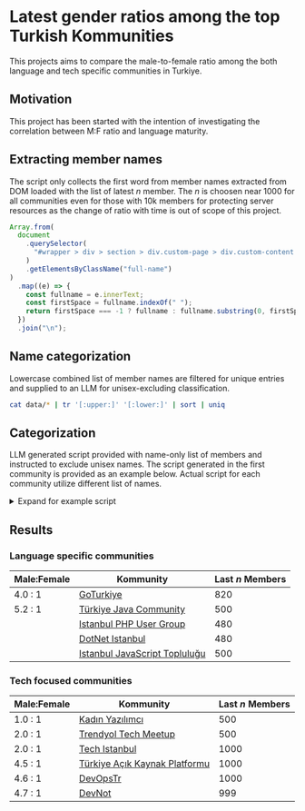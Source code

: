 # Latest gender ratios among the top Turkish Kommunities

This projects aims to compare the male-to-female ratio among the both language and tech specific communities in Turkiye.

## Motivation

This project has been started with the intention of investigating the correlation between M:F ratio and language maturity.

## Extracting member names

The script only collects the first word from member names extracted from DOM loaded with the list of latest $n$ member. The $n$ is choosen near 1000 for all communities even for those with 10k members for protecting server resources as the change of ratio with time is out of scope of this project.

```js
Array.from(
  document
    .querySelector(
      "#wrapper > div > section > div.custom-page > div.custom-content > section > div > div > div.user-list"
    )
    .getElementsByClassName("full-name")
)
  .map((e) => {
    const fullname = e.innerText;
    const firstSpace = fullname.indexOf(" ");
    return firstSpace === -1 ? fullname : fullname.substring(0, firstSpace);
  })
  .join("\n");
```

## Name categorization

Lowercase combined list of member names are filtered for unique entries and supplied to an LLM for unisex-excluding classification.

```sh
cat data/* | tr '[:upper:]' '[:lower:]' | sort | uniq
```

## Categorization

LLM generated script provided with name-only list of members and instructed to exclude unisex names. The script generated in the first community is provided as an example below. Actual script for each community utilize different list of names.

<details>
<summary>Expand for example script</summary>

```python
from collections import Counter
import re

# Load file
with open("/mnt/data/names.txt", "r", encoding="utf-8") as f:
    names = [re.sub(r"[^a-zA-ZğüşıöçĞÜŞİÖÇ]+", "", n.strip().lower()) for n in f if n.strip()]

# Remove empty strings
names = [n for n in names if n]

# Define male and female name sets (based on Turkish/common patterns)
male_names = {
    "ahmet", "mehmet", "ali", "mustafa", "murat", "burak", "emre", "enes", "furkan", "ömer", "hasan",
    "hüseyin", "ibrahim", "yusuf", "kadir", "ramazan", "selim", "halil", "fatih", "barış", "berkay",
    "mert", "kerem", "kaan", "alper", "gökhan", "onur", "sinan", "cengiz", "batuhan", "yunus", "recep",
    "emir", "omer", "yasin", "taha", "tuncay", "samed", "samet", "ismail", "abdullah", "abdul", "adem",
    "enes", "hakan", "omer", "ugur", "ahmetcan", "mehmetali", "orhan", "ozan", "tamer", "tolga", "ozgur"
}

female_names = {
    "ayşe", "fatma", "zeynep", "elif", "büşra", "merve", "melike", "ayşegül", "esra", "hilal", "sena",
    "melis", "selin", "kübra", "beyza", "meltem", "yasemin", "özge", "melike", "banu", "duygu", "gül",
    "ece", "sevda", "sümeyye", "seher", "rabia", "hümeyra", "hazal", "ayşenur", "nisa", "ayşe", "yaren",
    "gaye", "leyla", "sema", "seda", "sevil", "tuğçe", "sinem", "özlem", "ayça", "aybüke", "beyzanur"
}

unisex_names = {
    "deniz", "derya", "doğan", "doğa", "evren", "ilhan", "olcay", "umut", "sevgi", "songül", "dilara"
}

# Count occurrences
counts = Counter(names)

# Categorize
male_count = sum(count for name, count in counts.items() if name in male_names)
female_count = sum(count for name, count in counts.items() if name in female_names)
excluded_count = sum(count for name, count in counts.items() if name in unisex_names)

# Calculate totals and ratio
total = male_count + female_count
male_ratio = male_count / total * 100 if total else 0
female_ratio = female_count / total * 100 if total else 0

male_count, female_count, excluded_count, total, male_ratio, female_ratio
```

</details>

## Results

### Language specific communities

| Male:Female | Kommunity                                                                            | Last $n$ Members |
| ----------- | ------------------------------------------------------------------------------------ | ---------------- |
| 4.0 : 1     | [GoTurkiye](https://kommunity.com/goturkiye)                                         | 820              |
| 5.2 : 1     | [Türkiye Java Community](https://kommunity.com/turkiye-java-community)               | 500              |
|             | [Istanbul PHP User Group](https://kommunity.com/istanbulphp)                         | 480              |
|             | [DotNet Istanbul](https://kommunity.com/dotnet-istanbul)                             | 480              |
|             | [Istanbul JavaScript Topluluğu](https://kommunity.com/istanbul-javascript-toplulugu) | 500              |

### Tech focused communities

| Male:Female | Kommunity                                                           | Last $n$ Members |
| ----------- | ------------------------------------------------------------------- | ---------------- |
| 1.0 : 1     | [Kadın Yazılımcı](https://kommunity.com/kadinyazilimci)             | 500              |
| 2.0 : 1     | [Trendyol Tech Meetup](https://kommunity.com/trendyol)              | 500              |
| 2.0 : 1     | [Tech Istanbul](https://kommunity.com/techistanbul)                 | 1000             |
| 4.5 : 1     | [Türkiye Açık Kaynak Platformu](https://kommunity.com/tracikkaynak) | 1000             |
| 4.6 : 1     | [DevOpsTr](https://kommunity.com/devops-turkiye)                    | 1000             |
| 4.7 : 1     | [DevNot](https://kommunity.com/devnot)                              | 999              |
